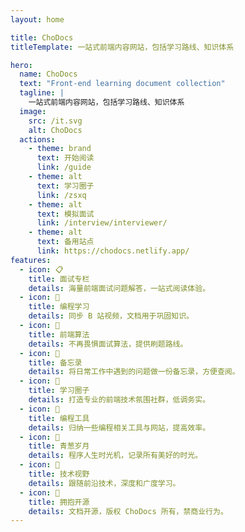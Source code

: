 ```yaml
---
layout: home

title: ChoDocs
titleTemplate: 一站式前端内容网站，包括学习路线、知识体系

hero:
  name: ChoDocs
  text: "Front-end learning document collection"
  tagline: |
    一站式前端内容网站，包括学习路线、知识体系
  image:
    src: /it.svg
    alt: ChoDocs
  actions:
    - theme: brand
      text: 开始阅读
      link: /guide
    - theme: alt
      text: 学习圈子
      link: /zsxq
    - theme: alt
      text: 模拟面试
      link: /interview/interviewer/
    - theme: alt
      text: 备用站点
      link: https://chodocs.netlify.app/
features:
  - icon: 📋
    title: 面试专栏
    details: 海量前端面试问题解答，一站式阅读体验。
  - icon: 💬
    title: 编程学习
    details: 同步 B 站视频，文档用于巩固知识。
  - icon: 📓
    title: 前端算法
    details: 不再畏惧面试算法，提供刷题路线。
  - icon: 🚚
    title: 备忘录
    details: 将日常工作中遇到的问题做一份备忘录，方便查阅。
  - icon: 💭
    title: 学习圈子
    details: 打造专业的前端技术氛围社群，低调务实。
  - icon: 🔧
    title: 编程工具
    details: 归纳一些编程相关工具与网站，提高效率。
  - icon: 🌱
    title: 青葱岁月
    details: 程序人生时光机，记录所有美好的时光。
  - icon: 🎉
    title: 技术视野
    details: 跟随前沿技术，深度和广度学习。
  - icon: 🚩
    title: 拥抱开源
    details: 文档开源，版权 ChoDocs 所有，禁商业行为。
---
```


<script setup>
import {
  VPTeamPage,
  VPTeamPageTitle,
  VPTeamMembers
} from 'vitepress/theme';
import { icons } from './socialIcons';

const members = [
  {
    avatar: 'https://www.github.com/Chocolate1999.png',
    name: 'Choi Yang',
    title: 'open source developer, creator of ChoDocs.',
    links: [
      { icon: 'github', link: 'https://github.com/Chocolate1999' },
      {
       icon: { svg: icons.bilibili } ,link: "https://space.bilibili.com/351534170",
      },
    ]
  },
  {
    avatar: 'https://www.github.com/HearLing.png',
    name: 'HearLing',
    title: 'Open Source Contributor',
    links: [
      { icon: 'github', link: 'https://github.com/HearLing' },
      {
       icon: { svg: icons.bilibili } ,link: "https://space.bilibili.com/201738571",
      },
    ]
  },
  {
    avatar: 'https://www.github.com/holazz.png',
    name: 'holazz',
    title: '@element-plus',
    links: [
      { icon: 'github', link: 'https://github.com/holazz' },
      { icon: 'twitter', link: 'https://twitter.com/holazz1208' },
    ]
  },
  {
    avatar: 'https://www.github.com/fxzer.png',
    name: 'fxzer',
    title: 'Open Source Contributor',
    links: [
      { icon: 'github', link: 'https://github.com/fxzer' },
      {
       icon: { svg: icons.bilibili } ,link: "https://space.bilibili.com/228134791",
      },
    ]
  },
  {
    avatar: 'https://www.github.com/Richard-Zhang1019.png',
    name: 'Richard Zhang',
    title: 'Open Source Contributor',
    links: [
      { icon: 'github', link: 'https://www.github.com/Richard-Zhang1019' },
      {
       icon: { svg: icons.bilibili } ,link: "https://space.bilibili.com/311837225",
      },
      { icon: 'twitter', link: 'https://twitter.com/zhngxuy4' }
    ]
  },
]
</script>

<DataPanel/>

<VPTeamPage>
  <VPTeamPageTitle>
    <template #title>
      感谢以下所有人的贡献与参与
    </template>
    <template #lead>
      以下排名不分先后（参与或主动提 PR 申请加入）
    </template>
  </VPTeamPageTitle>
  <VPTeamMembers
    :members="members"
  />
</VPTeamPage>
